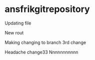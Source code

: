 # ansfrikgitrepository
Updating file


New rout

Making changing to branch
3rd change

Headache change33
Nnnnnnnnnnn

